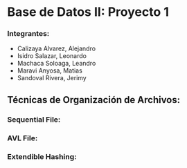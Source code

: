 # Base de Datos II: Proyecto 1

### Integrantes:
- Calizaya Alvarez, Alejandro
- Isidro Salazar, Leonardo
- Machaca Soloaga, Leandro
- Maravi Anyosa, Matias
- Sandoval Rivera, Jerimy

## Técnicas de Organización de Archivos:

### Sequential File:
### AVL File:
### Extendible Hashing:
